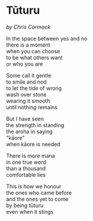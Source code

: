 # Tūturu
*by Chris Cormack*

In the space between yes and no\
there is a moment\
when you can choose\
to be what others want\
or who you are

Some call it gentle\
to smile and nod\
to let the tide of wrong\
wash over stone\
wearing it smooth\
until nothing remains

But I have seen\
the strength in standing\
the aroha in saying\
"kāore"\
when kāore is needed

There is more mana \
in one true word\
than a thousand\
comfortable lies

This is how we honour\
the ones who came before\
and the ones yet to come\
by being tūturu\
even when it stings
